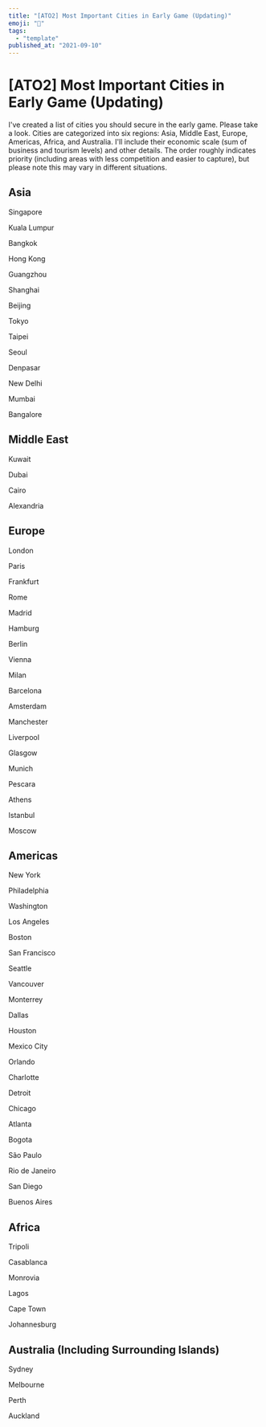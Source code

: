 ```yaml
---
title: "[ATO2] Most Important Cities in Early Game (Updating)"
emoji: "🤖"
tags:
  - "template"
published_at: "2021-09-10"
---
```


# [ATO2] Most Important Cities in Early Game (Updating)

I've created a list of cities you should secure in the early game. Please take a look. Cities are categorized into six regions: Asia, Middle East, Europe, Americas, Africa, and Australia. I'll include their economic scale (sum of business and tourism levels) and other details. The order roughly indicates priority (including areas with less competition and easier to capture), but please note this may vary in different situations.

## Asia

Singapore

Kuala Lumpur

Bangkok

Hong Kong

Guangzhou

Shanghai

Beijing

Tokyo

Taipei

Seoul

Denpasar

New Delhi

Mumbai

Bangalore

## Middle East

Kuwait

Dubai

Cairo

Alexandria

## Europe

London

Paris

Frankfurt

Rome

Madrid

Hamburg

Berlin

Vienna

Milan

Barcelona

Amsterdam

Manchester

Liverpool

Glasgow

Munich

Pescara

Athens

Istanbul

Moscow

## Americas

New York

Philadelphia

Washington

Los Angeles

Boston

San Francisco

Seattle

Vancouver

Monterrey

Dallas

Houston

Mexico City

Orlando

Charlotte

Detroit

Chicago

Atlanta

Bogota

São Paulo

Rio de Janeiro

San Diego

Buenos Aires

## Africa

Tripoli

Casablanca

Monrovia

Lagos

Cape Town

Johannesburg

## Australia (Including Surrounding Islands)

Sydney

Melbourne

Perth

Auckland
